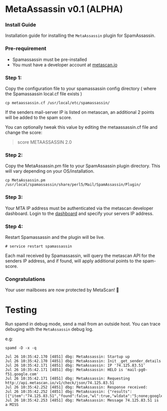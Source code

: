 # MetaAssassin v0.1 (ALPHA)

### Install Guide 

Installation guide for installing the `MetaAssassin` plugin for SpamAssassin.

### Pre-requirement

* Spamassassin must be pre-installed
* You must have a developer account at [metascan.io](http://metascan.io/)
 
### Step 1:

Copy the configuration file to your spamassassin config directory ( where the Spamassassin local.cf file exists )

`cp metaassassin.cf /usr/local/etc/spamassassin/`

If the senders mail-server IP is listed on metascan, an additional 2 points will be added to the spam score.

You can optionally tweak this value by editing the metaassassin.cf file and change the score:
 
>score		METAASSASSIN			2.0

### Step 2:

Copy the MetaAssassin.pm file to your SpamAssassin plugin directory. This will vary depending on your OS/installation.

`cp MetaAssassin.pm /usr/local/spamassassin/share/perl5/Mail/SpamAssassin/Plugin/`

### Step 3:

Your MTA IP address must be authenticated via the metascan developer dashboard. Login to the [dashboard](https://metascan.io/manage) and specify your servers IP address.

### Step 4: 

Restart Spamassassin and the plugin will be live.

`# service restart spamassassin`

Each mail received by Spamassassin, will query the metascan API for the senders IP address, and if found, will apply additional points to the spam-score.

### Congratulations

Your user mailboxes are now protected by MetaScan! 🎉

# Testing

Run spamd in debug mode, send a mail from an outside host. You can trace debuging with the `MetaAssassin` debug log.

e.g:

`spamd -D -x -q`

```
Jul 26 10:35:42.170 [4851] dbg: MetaAssassin: Startup up
Jul 26 10:35:42.170 [4851] dbg: MetaAssassin: Init _get_sender_details
Jul 26 10:35:42.171 [4851] dbg: MetaAssassin: IP '74.125.83.51'
Jul 26 10:35:42.171 [4851] dbg: MetaAssassin: HELO is 'mail-pg0-f51.google.com'
Jul 26 10:35:42.171 [4851] dbg: MetaAssassin: Requesting http://api.metascan.io/v1/check/json/74.125.83.51
Jul 26 10:35:42.252 [4851] dbg: MetaAssassin: Response received:
Jul 26 10:35:42.252 [4851] dbg: MetaAssassin: {"results":[{"item":"74.125.83.51","found":false,"wl":true,"wldata":"5;none;google.com;1429","score":-0.1,"lastModified":1500972100}],"executionTime":1,"status":"success"}
Jul 26 10:35:42.253 [4851] dbg: MetaAssassin: Message 74.125.83.51 is a MISS
```
